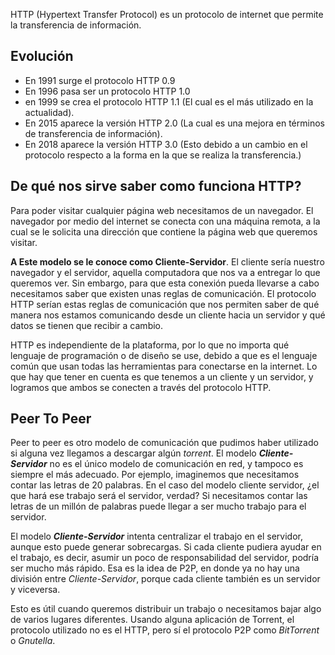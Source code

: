 HTTP (Hypertext Transfer Protocol) es un protocolo de internet que permite la transferencia de información.

## Evolución
- En 1991 surge el protocolo HTTP 0.9
- En 1996 pasa ser un protocolo HTTP 1.0
- en 1999 se crea el protocolo HTTP 1.1 (El cual es el más utilizado en la actualidad).
- En 2015 aparece la versión HTTP 2.0 (La cual es una mejora en términos de transferencia de información).
- En 2018 aparece la versión HTTP 3.0 (Esto debido a un cambio en el protocolo respecto a la forma en la que se realiza la transferencia.)

## De qué nos sirve saber como funciona HTTP?

Para poder visitar cualquier página web necesitamos de un navegador. El navegador por medio del internet se conecta con una máquina remota, a la cual se le solicita una dirección que contiene la página web que queremos visitar. 

**A Este modelo se le conoce como Cliente-Servidor**. El cliente sería nuestro navegador y el servidor, aquella computadora que nos va a entregar lo que queremos ver. Sin embargo, para que esta conexión pueda llevarse a cabo necesitamos saber que existen unas reglas de comunicación. El protocolo HTTP serían estas reglas de comunicación que nos permiten saber de qué manera nos estamos comunicando desde un cliente hacia un servidor y qué datos se tienen que recibir a cambio.

HTTP es independiente de la plataforma, por lo que no importa qué lenguaje de programación o de diseño se use, debido a que es el lenguaje común que usan todas las herramientas para conectarse en la internet. Lo que hay que tener en cuenta es que tenemos a un cliente y un servidor, y logramos que ambos se conecten a través del protocolo HTTP.

## Peer To Peer

Peer to peer es otro modelo de comunicación que pudimos haber utilizado si alguna vez llegamos a descargar algún *torrent*. El modelo ***Cliente-Servidor*** no es el único modelo de comunicación en red, y tampoco es siempre el más adecuado. Por ejemplo, imaginemos que necesitamos contar las letras de 20 palabras. En el caso del modelo cliente servidor, ¿el que hará ese trabajo será el servidor, verdad? Si necesitamos contar las letras de un millón de palabras puede llegar a ser mucho trabajo para el servidor.

El modelo ***Cliente-Servidor*** intenta centralizar el trabajo en el servidor, aunque esto puede generar sobrecargas. Si cada cliente pudiera ayudar en el trabajo, es decir, asumir un poco de responsabilidad del servidor, podría ser mucho más rápido. Esa es la idea de P2P, en donde ya no hay una división entre *Cliente-Servidor*, porque cada cliente también es un servidor y viceversa. 

Esto es útil cuando queremos distribuir un trabajo o necesitamos bajar algo de varios lugares diferentes. Usando alguna aplicación de Torrent, el protocolo utilizado no es el HTTP, pero sí el protocolo P2P como *BitTorrent* o *Gnutella*.